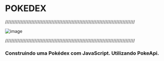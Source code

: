 # POKEDEX
////////////////////////////////////////////////////////////////////////////////////

![image](Img-GitHub/International_Pokémon_logo.svg.png)

////////////////////////////////////////////////////////////////////////////////////

<h3>Construindo uma Pokédex com JavaScript. Utilizando PokeApi.</h3>
